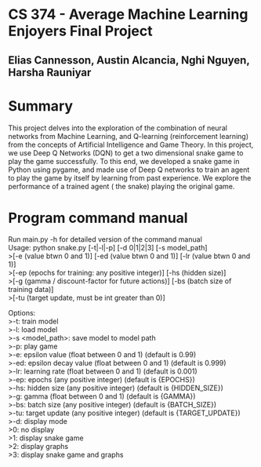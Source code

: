 # CS 374 - Average Machine Learning Enjoyers Final Project 
## Elias Cannesson, Austin Alcancia, Nghi Nguyen, Harsha Rauniyar

# Summary
This project delves into the exploration of the combination of neural networks from Machine Learning, and Q-learning (reinforcement learning) from the concepts of Artificial Intelligence and Game Theory. In this project, we use Deep Q Networks (DQN) to get a two dimensional snake game to play the game successfully. To this end, we developed a snake game in Python using pygame, and made use of Deep Q networks to train an agent to play the game by itself by learning from past experience. We explore the performance of a trained agent ( the snake) playing the original game. 

# Program command manual
Run main.py -h for detailed version of the command manual  
Usage: python snake.py [-t|-l|-p] [-d 0|1|2|3] [-s model_path]  
    >[-e (value btwn 0 and 1)] [-ed (value btwn 0 and 1)] [-lr (value btwn 0 and 1)]  
    >[-ep (epochs for training: any positive integer)] [-hs (hidden size)]  
    >[-g (gamma / discount-factor for future actions)] [-bs (batch size of training data)]  
    >[-tu (target update, must be int greater than 0)]  

Options:  
    >-t: train model  
    >-l: load model  
    >-s <model_path>: save model to model path  
    >-p: play game  
    >-e: epsilon value (float between 0 and 1) (default is 0.99)  
    >-ed: epsilon decay value (float between 0 and 1) (default is 0.999)  
    >-lr: learning rate (float between 0 and 1) (default is 0.001)  
    >-ep: epochs (any positive integer) (default is {EPOCHS})  
    >-hs: hidden size (any positive integer) (default is {HIDDEN_SIZE})  
    >-g: gamma (float between 0 and 1) (default is {GAMMA})  
    >-bs: batch size (any positive integer) (default is {BATCH_SIZE})  
    >-tu: target update (any positive integer) (default is {TARGET_UPDATE})  
    >-d: display mode  
    >0: no display  
    >1: display snake game  
    >2: display graphs  
    >3: display snake game and graphs  